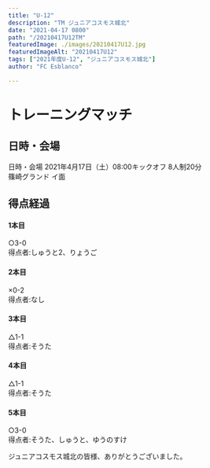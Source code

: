 ```yaml
---
title: "U-12"
description: "TM ジュニアコスモス城北"
date: "2021-04-17 0800"
path: "/20210417U12TM"
featuredImage: ./images/20210417U12.jpg
featuredImageAlt: "20210417U12"
tags: ["2021年度U-12", "ジュニアコスモス城北"]
author: "FC Esblanco"

---
```



# トレーニングマッチ

## 日時・会場

日時・会場
2021年4月17日（土）08:00キックオフ 8人制20分  
篠崎グランド イ面

## 得点経過

#### 1本目
○3-0  
得点者:しゅうと2、りょうご

#### 2本目
×0-2  
得点者:なし

#### 3本目
△1-1  
得点者:そうた

#### 4本目
△1-1  
得点者:そうた

#### 5本目
○3-0  
得点者:そうた、しゅうと、ゆうのすけ

ジュニアコスモス城北の皆様、ありがとうございました。
